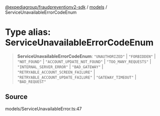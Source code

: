 [@expediagroup/fraudpreventionv2-sdk](../../index.md) / [models](../index.md) / ServiceUnavailableErrorCodeEnum

# Type alias: ServiceUnavailableErrorCodeEnum

> **ServiceUnavailableErrorCodeEnum**: `"UNAUTHORIZED"` \| `"FORBIDDEN"` \| `"NOT_FOUND"` \| `"ACCOUNT_UPDATE_NOT_FOUND"` \| `"TOO_MANY_REQUESTS"` \| `"INTERNAL_SERVER_ERROR"` \| `"BAD_GATEWAY"` \| `"RETRYABLE_ACCOUNT_SCREEN_FAILURE"` \| `"RETRYABLE_ACCOUNT_UPDATE_FAILURE"` \| `"GATEWAY_TIMEOUT"` \| `"BAD_REQUEST"`

## Source

models/ServiceUnavailableError.ts:47
